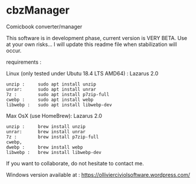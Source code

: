 # cbzManager
Comicbook converter/manager

This software is in development phase, current version is VERY BETA. Use at your own risks...
I will update this readme file when stabilization will occur.

requirements :

Linux (only tested under Ubutu 18.4 LTS AMD64) :
Lazarus 2.0

	unzip : 	sudo apt install unzip
	unrar: 		sudo apt install unrar
	7z : 		sudo apt install p7zip-full
	cwebp : 	sudo apt install webp
	libwebp : 	sudo apt install libwebp-dev

Max OsX (use HomeBrew):
Lazarus 2.0

	unzip : 	brew install unzip
	unrar: 		brew install unrar
	7z : 		brew install p7zip-full
	cwebp,
	dwebp : 	brew install webp
	libwebp : 	brew install libwebp-dev

If you want to collaborate, do not hesitate to contact me.

Windows version available at  : https://ollivierciviolsoftware.wordpress.com/
